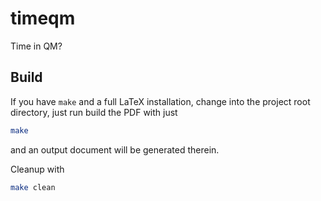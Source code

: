 # timeqm
Time in QM?

## Build
If you have `make` and a full LaTeX installation,
change into the project root directory, just run
build the PDF with just
```bash
make
```
and an output document will be generated therein.

Cleanup with
```bash
make clean
```